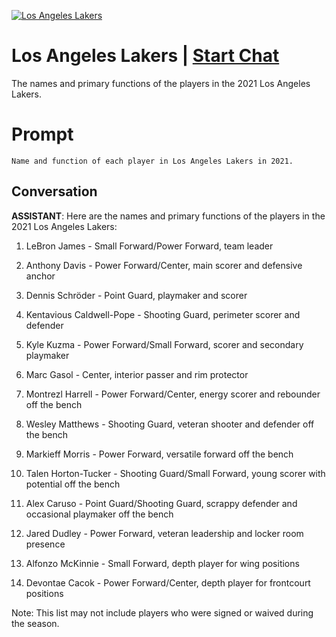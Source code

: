 
[![Los Angeles Lakers](https://flow-prompt-covers.s3.us-west-1.amazonaws.com/icon/illustrative/illus_1.png)](https://gptcall.net/chat.html?data=%7B%22contact%22%3A%7B%22id%22%3A%223p28Rk0k3tbkoIaXhPEaJ%22%2C%22flow%22%3Atrue%7D%7D)
# Los Angeles Lakers | [Start Chat](https://gptcall.net/chat.html?data=%7B%22contact%22%3A%7B%22id%22%3A%223p28Rk0k3tbkoIaXhPEaJ%22%2C%22flow%22%3Atrue%7D%7D)
The names and primary functions of the players in the 2021 Los Angeles Lakers.

# Prompt

```
Name and function of each player in Los Angeles Lakers in 2021.
```

## Conversation

**ASSISTANT**: Here are the names and primary functions of the players in the 2021 Los Angeles Lakers:



1. LeBron James - Small Forward/Power Forward, team leader

2. Anthony Davis - Power Forward/Center, main scorer and defensive anchor

3. Dennis Schröder - Point Guard, playmaker and scorer

4. Kentavious Caldwell-Pope - Shooting Guard, perimeter scorer and defender

5. Kyle Kuzma - Power Forward/Small Forward, scorer and secondary playmaker

6. Marc Gasol - Center, interior passer and rim protector

7. Montrezl Harrell - Power Forward/Center, energy scorer and rebounder off the bench

8. Wesley Matthews - Shooting Guard, veteran shooter and defender off the bench

9. Markieff Morris - Power Forward, versatile forward off the bench

10. Talen Horton-Tucker - Shooting Guard/Small Forward, young scorer with potential off the bench

11. Alex Caruso - Point Guard/Shooting Guard, scrappy defender and occasional playmaker off the bench

12. Jared Dudley - Power Forward, veteran leadership and locker room presence

13. Alfonzo McKinnie - Small Forward, depth player for wing positions 

14. Devontae Cacok - Power Forward/Center, depth player for frontcourt positions



Note: This list may not include players who were signed or waived during the season.


